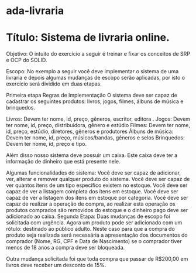 # ada-livraria
# Título: Sistema de livraria online.

Objetivo: 
O intuito do exercício a seguir é treinar e fixar os conceitos de SRP e OCP do SOLID.

Escopo:
No exemplo a seguir você deve implementar o sistema de uma livraria e depois algumas mudanças de escopo serão aplicadas, por isto o exercício será dividido em duas etapas.

Primeira etapa
Regras de Implementação
O sistema deve ser capaz de cadastrar os seguintes produtos: livros, jogos, filmes, álbuns de música e brinquedos.

Livros:
Devem ter nome, id, preço, gêneros, escritor, editora .
Jogos:
Devem ter nome, id, preço, distribuidora, gênero e estúdio
Filmes:
Devem ter nome, id, preço, estúdio, diretores, gêneros e produtores
Álbuns de música:
Devem ter nome, id, preço, músicos/bandas, gêneros e selos
Brinquedos:
Devem ter nome, id, preço e tipo.

Além disso nosso sistema deve possuir um caixa. Este caixa deve ter a informação de dinheiro que está presente nele.

Algumas funcionalidades do sistema:
Você deve ser capaz de adicionar, ver, alterar e remover qualquer produto do sistema.
Você deve ser capaz de ver quantos itens de um tipo específico existem no estoque.
Você deve ser capaz de ver a listagem completa dos itens em estoque.
Você deve ser capaz de ver a listagem dos itens em estoque por categoria.
Você deve ser capaz de realizar a operação de compra, ao realizar esta operação os produtos comprados são removidos do estoque e o dinheiro pago deve ser adicionado ao caixa.
Segunda Etapa:
Duas mudanças de escopo foi solicitada com urgência. Agora um produto pode ser adicionado com um rótulo: destinado ao público adulto. Neste caso para que a compra do produto seja realizada será necessária a apresentação dos documentos do comprador (Nome, RG, CPF e Data de Nascimento) se o comprador tiver menos de 18 anos a compra deve ser bloqueada.

Outra mudança solicitada foi que toda compra que passar de R$200,00 em livros deve receber um desconto de 15%.

